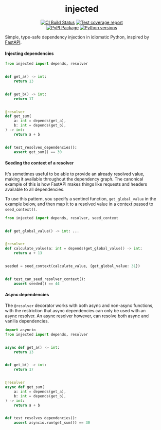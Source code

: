 <h1 align=center>injected</h1>

<p align=center>
    <a href=https://github.com/antonagestam/injected/actions?query=workflow%3ACI+branch%3Amain><img src=https://github.com/antonagestam/injected/workflows/CI/badge.svg alt="CI Build Status"></a>
    <a href=https://codecov.io/gh/antonagestam/injected><img src=https://codecov.io/gh/antonagestam/injected/branch/main/graph/badge.svg?token=GI8Z76HLYJ alt="Test coverage report"></a>
    <br>
    <a href=https://pypi.org/project/injected/><img src=https://img.shields.io/pypi/v/injected.svg?color=informational&label=PyPI alt="PyPI Package"></a>
    <a href=https://pypi.org/project/injected/><img src=https://img.shields.io/pypi/pyversions/injected.svg?color=informational&label=Python alt="Python versions"></a>
</p>

Simple, type-safe dependency injection in idiomatic Python, inspired by
[FastAPI][fastapi].

[fastapi]: https://fastapi.tiangolo.com/tutorial/dependencies/

#### Injecting dependencies

```python
from injected import depends, resolver


def get_a() -> int:
    return 13


def get_b() -> int:
    return 17


@resolver
def get_sum(
    a: int = depends(get_a),
    b: int = depends(get_b),
) -> int:
    return a + b


def test_resolves_dependencies():
    assert get_sum() == 30
```

#### Seeding the context of a resolver

It's sometimes useful to be able to provide an already resolved value, making it
available throughout the dependency graph. The canonical example of this is how FastAPI
makes things like requests and headers available to all dependencies.

To use this pattern, you specify a sentinel function, `get_global_value` in the example
below, and then map it to a resolved value in a context passed to `seed_context()`.

```python
from injected import depends, resolver, seed_context


def get_global_value() -> int: ...


@resolver
def calculate_value(a: int = depends(get_global_value)) -> int:
    return a + 13


seeded = seed_context(calculate_value, {get_global_value: 31})


def test_can_seed_resolver_context():
    assert seeded() == 44
```

#### Async dependencies

The `@resolver` decorator works with both async and non-async functions, with the
restriction that async dependencies can only be used with an async resolver. An async
resolver however, can resolve both async and vanilla dependencies.

```python
import asyncio
from injected import depends, resolver


async def get_a() -> int:
    return 13


def get_b() -> int:
    return 17


@resolver
async def get_sum(
    a: int = depends(get_a),
    b: int = depends(get_b),
) -> int:
    return a + b


def test_resolves_dependencies():
    assert asyncio.run(get_sum()) == 30
```
